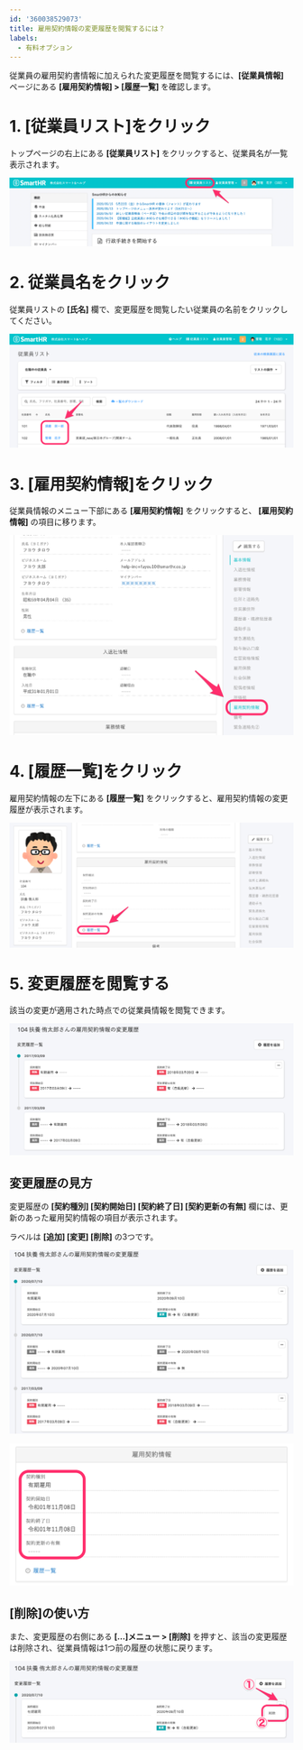 ```yaml
---
id: '360038529073'
title: 雇用契約情報の変更履歴を閲覧するには？
labels:
  - 有料オプション
---
```

従業員の雇用契約書情報に加えられた変更履歴を閲覧するには、**\[従業員情報\]** ページにある **\[雇用契約情報\] > \[履歴一覧\]** を確認します。

# 1\. \[従業員リスト\]をクリック

トップページの右上にある **\[従業員リスト\]** をクリックすると、従業員名が一覧表示されます。

![top_short.png](./top_short.png)

# 2\. 従業員名をクリック

従業員リストの **\[氏名\]** 欄で、変更履歴を閲覧したい従業員の名前をクリックしてください。

![__________________SmartHR____________.png](./__________________SmartHR____________.png)

# 3\. \[雇用契約情報\]をクリック

従業員情報のメニュー下部にある **\[雇用契約情報\]** をクリックすると、 **\[雇用契約情報\]** の項目に移ります。

![image1.png](./00_image1.png)

# 4\. \[履歴一覧\]をクリック

雇用契約情報の左下にある **\[履歴一覧\]** をクリックすると、雇用契約情報の変更履歴が表示されます。

![image1.png](./01_image1.png)

# 5\. 変更履歴を閲覧する

該当の変更が適用された時点での従業員情報を閲覧できます。

![104________________________SmartHR____________.png](./104________________________SmartHR____________.png)

## 変更履歴の見方

変更履歴の **\[契約種別\] \[契約開始日\] \[契約終了日\] \[契約更新の有無\]** 欄には、更新のあった雇用契約情報の項目が表示されます。

ラベルは **\[追加\] \[変更\] \[削除\]** の3つです。

![104________________________SmartHR____________-2.png](./104________________________SmartHR____________-2.png)

![image1.png](./02_image1.png)

## \[削除\]の使い方

また、変更履歴の右側にある **\[…\]メニュー > \[削除\]** を押すと、該当の変更履歴は削除され、従業員情報は1つ前の履歴の状態に戻ります。

![104________________________SmartHR____________-3.png](./104________________________SmartHR____________-3.png)
